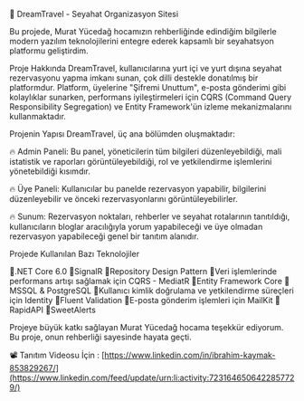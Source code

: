 🚀 DreamTravel - Seyahat Organizasyon Sitesi

Bu projede, Murat Yücedağ hocamızın rehberliğinde edindiğim bilgilerle modern yazılım teknolojilerini entegre ederek kapsamlı bir seyahatsyon platformu geliştirdim.

Proje Hakkında
DreamTravel, kullanıcılarına yurt içi ve yurt dışına seyahat rezervasyonu yapma imkanı sunan, çok dilli destekle donatılmış bir platformdur. Platform, üyelerine "Şifremi Unuttum", e-posta gönderimi gibi kolaylıklar sunarken, performans iyileştirmeleri için CQRS (Command Query Responsibility Segregation) ve Entity Framework'ün izleme mekanizmalarını kullanmaktadır.

Projenin Yapısı
DreamTravel, üç ana bölümden oluşmaktadır:

🔥 Admin Paneli: Bu panel, yöneticilerin tüm bilgileri düzenleyebildiği, mali istatistik ve raporları görüntüleyebildiği, rol ve yetkilendirme işlemlerini yönetebildiği kısımdır.

🔥 Üye Paneli: Kullanıcılar bu panelde rezervasyon yapabilir, bilgilerini düzenleyebilir ve önceki rezervasyonlarını görüntüleyebilirler.

🔥 Sunum: Rezervasyon noktaları, rehberler ve seyahat rotalarının tanıtıldığı, kullanıcıların bloglar aracılığıyla yorum yapabileceği ve üye olmadan rezervasyon yapabileceği genel bir tanıtım alanıdır.

Projede Kullanılan Bazı Teknolojiler

🎯.NET Core 6.0
🎯SignalR
🎯Repository Design Pattern
🎯Veri işlemlerinde performans artışı sağlamak için CQRS - MediatR
🎯Entity Framework Core
🎯MSSQL & PostgreSQL 
🎯Kullanıcı kimlik doğrulama ve yetkilendirme süreçleri için Identity
🎯Fluent Validation
🎯E-posta gönderim işlemleri için MailKit
🎯RapidAPI
🎯SweetAlerts

Projeye büyük katkı sağlayan Murat Yücedağ hocama teşekkür ediyorum. Bu proje, onun rehberliği sayesinde hayata geçti.

📽️ Tanıtım Videosu İçin : [https://www.linkedin.com/in/ibrahim-kaymak-853829267/](https://www.linkedin.com/feed/update/urn:li:activity:7231646506422857729/)
